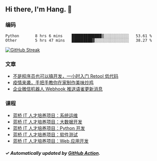 ## Hi there, I'm Hang. 👋

### 编码

<!--START_SECTION:waka-->

```text
Python       8 hrs 6 mins    █████████████▒░░░░░░░░░░░   53.61 %
Other        5 hrs 47 mins   █████████▓░░░░░░░░░░░░░░░   38.27 %
```

<!--END_SECTION:waka-->

[![GitHub Streak](https://github-readme-streak-stats.herokuapp.com?user=huhuhang&hide_border=true&date_format=%5BY.%5Dn.j)](https://git.io/streak-stats)

### 文章

<!-- BLOG:START -->
- [不是程序员也可以搞开发，一小时入门 Retool 低代码](https://huhuhang.com/post/sspai/73013?from=github)
- [疫情来袭，手把手教你在家制作美味炒鸡](https://huhuhang.com/post/sspai/72081?from=github)
- [企业微信机器人 Webhook 推送语雀更新消息](https://huhuhang.com/post/coding/yuque-wecom-bot?from=github)<!-- BLOG:END -->

### 课程

<!-- SYL:START -->
- [蓝桥 IT 人才培养项目：系统运维](https://www.lanqiao.cn/courses/9120/)
- [蓝桥 IT 人才培养项目：大数据开发](https://www.lanqiao.cn/courses/9119/)
- [蓝桥 IT 人才培养项目：Python 开发](https://www.lanqiao.cn/courses/9118/)
- [蓝桥 IT 人才培养项目：软件测试](https://www.lanqiao.cn/courses/9117/)
- [蓝桥 IT 人才培养项目：Web 应用开发](https://www.lanqiao.cn/courses/9116/)
<!-- SYL:END -->

##### ✓ Automatically updated by [GitHub Action](https://github.com/huhuhang/huhuhang/actions).
